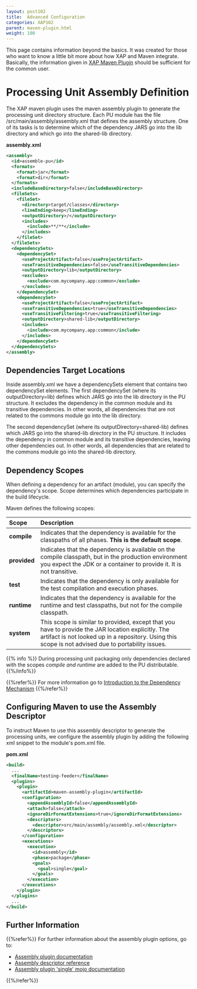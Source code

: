```yaml
---
layout: post102
title:  Advanced Configuration
categories: XAP102
parent: maven-plugin.html
weight: 100
---
```



This page contains information beyond the basics. It was created for those who want to know a little bit more about how XAP and Maven integrate. Basically, the information given in [XAP Maven Plugin](./maven-plugin.html) should be sufficient for the common user.

# Processing Unit Assembly Definition

The XAP maven plugin uses the maven assembly plugin to generate the processing unit directory structure. Each PU module has the file <module-name>/src/main/assembly/assembly.xml that defines the assembly structure. One of its tasks is to determine which of the dependency JARS go into the lib directory and which go into the shared-lib directory.

**assembly.xml**

```xml
<assembly>
  <id>assemble-pu</id>
  <formats>
    <format>jar</format>
    <format>dir</format>
  </formats>
  <includeBaseDirectory>false</includeBaseDirectory>
  <fileSets>
    <fileSet>
      <directory>target/classes</directory>
      <lineEnding>keep</lineEnding>
      <outputDirectory>/</outputDirectory>
      <includes>
        <include>**/**</include>
      </includes>
    </fileSet>
  </fileSets>
  <dependencySets>
    <dependencySet>
      <useProjectArtifact>false</useProjectArtifact>
      <useTransitiveDependencies>false</useTransitiveDependencies>
      <outputDirectory>lib</outputDirectory>
      <excludes>
        <exclude>com.mycompany.app:common</exclude>
      </excludes>
    </dependencySet>
    <dependencySet>
      <useProjectArtifact>false</useProjectArtifact>
      <useTransitiveDependencies>true</useTransitiveDependencies>
      <useTransitiveFiltering>true</useTransitiveFiltering>
      <outputDirectory>shared-lib</outputDirectory>
      <includes>
        <include>com.mycompany.app:common</include>
      </includes>
    </dependencySet>
  </dependencySets>
</assembly>
```

## Dependencies Target Locations

Inside assembly.xml we have a dependencySets element that contains two dependencySet elements.
The first dependencySet (where its outputDirectory=lib) defines which JARS go into the lib directory in the PU structure. It excludes the dependency in the common module and its transitive dependencies. In other words, all dependencies that are not related to the commons module go into the lib directory.

The second dependencySet (where its outputDirectory=shared-lib) defines which JARS go into the shared-lib directory in the PU structure. It includes the dependency in common module and its transitive dependencies, leaving other dependencies out. In other words, all dependencies that are related to the commons module go into the shared-lib directory.

## Dependency Scopes

When defining a dependency for an artifact (module), you can specify the dependency's scope. Scope determines which dependencies participate in the build lifecycle.

Maven defines the following scopes:


| Scope | Description |
|:------|:------------|
| **compile** | Indicates that the dependency is available for the classpaths of all phases. **This is the default scope**. |
| **provided** | Indicates that the dependency is available on the compile classpath, but in the production environment you expect the JDK or a container to provide it. It is not transitive. |
| **test** | Indicates that the dependency is only available for the test compilation and execution phases. |
| **runtime** | Indicates that the dependency is available for the runtime and test classpaths, but not for the compile classpath. |
| **system** | This scope is similar to provided, except that you have to provide the JAR location explicitly. The artifact is not looked up in a repository. Using this scope is not advised due to portability issues. |

{{% info %}}
During processing unit packaging only dependencies declared with the scopes **compile* and *runtime** are added to the PU distributable.
{{%/info%}}

{{%refer%}}
For more information go to [Introduction to the Dependency Mechanism](http://maven.apache.org/guides/introduction/introduction-to-dependency-mechanism.html)
{{%/refer%}}

## Configuring Maven to use the Assembly Descriptor

To instruct Maven to use this assembly descriptor to generate the processing units, we configure the assembly plugin by adding the following xml snippet to the module's pom.xml file.

**pom.xml**

```xml
<build>
  ...
  <finalName>testing-feeder</finalName>
  <plugins>
    <plugin>
      <artifactId>maven-assembly-plugin</artifactId>
      <configuration>
        <appendAssemblyId>false</appendAssemblyId>
        <attach>false</attach>
        <ignoreDirFormatExtensions>true</ignoreDirFormatExtensions>
        <descriptors>
          <descriptor>src/main/assembly/assembly.xml</descriptor>
        </descriptors>
      </configuration>
      <executions>
        <execution>
          <id>assembly</id>
          <phase>package</phase>
          <goals>
            <goal>single</goal>
          </goals>
        </execution>
      </executions>
    </plugin>
  </plugins>
  ...
</build>
```

## Further Information

{{%refer%}}
For further information about the assembly plugin options, go to:

- [Assembly plugin documentation](http://maven.apache.org/plugins/maven-assembly-plugin/)
- [Assembly descriptor reference](http://maven.apache.org/plugins/maven-assembly-plugin/assembly.html)
- [Assembly plugin 'single' mojo documentation](http://maven.apache.org/plugins/maven-assembly-plugin/single-mojo.html)

{{%/refer%}}